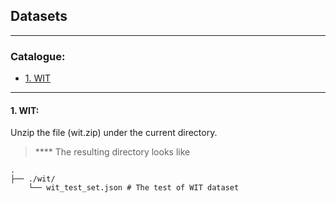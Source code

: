 
## Datasets

****

### Catalogue:
* <a href='#wit'>1. WIT</a>


****
<span id='wit'/>

#### 1. WIT:

Unzip the file (wit.zip) under the current directory.


> **** The resulting directory looks like

    .
    ├── ./wit/                    
        └── wit_test_set.json # The test of WIT dataset
